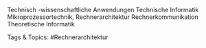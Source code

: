 Technisch -wissenschaftliche Anwendungen
Technische Informatik
Mikroprozessortechnik, Rechnerarchitektur
Rechnerkommunikation
Theoretische Informatik

   Tags & Topics:
   #Rechnerarchitektur